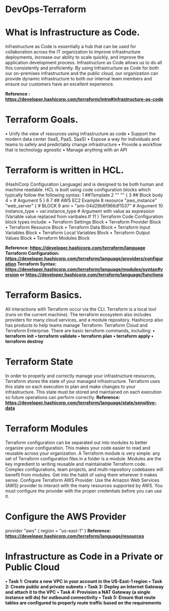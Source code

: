 # DevOps-Terraform

# What is Infrastructure as Code.
Infrastructure as Code is essentially a hub that can be used for collaboration across the IT organization to improve infrastructure deployments, increase our ability to scale quickly, and improve the application development process. Infrastructure as Code allows us to do all this consistently and proficiently. By using Infrastructure as Code for both our on-premises infrastructure and the public cloud, our organization can provide dynamic infrastructure to both our internal team members and ensure our customers have an excellent experience.

**Reference : https://developer.hashicorp.com/terraform/intro#infrastructure-as-code**

# Terraform Goals.
• Unify the view of resources using infrastructure as code
• Support the modern data center (IaaS, PaaS, SaaS)
• Expose a way for individuals and teams to safely and predictably change infrastructure
• Provide a workflow that is technology agnostic
• Manage anything with an API

# Terraform is written in HCL.
(HashiCorp Configuration Language) and is designed to be both human and machine readable. HCL is built using code configuration blocks which typically follow the following syntax:
1 ##Template
2 <BLOCK TYPE> "<BLOCK LABEL>" "<BLOCK LABEL>" {
3 ## Block body
4 <IDENTIFIER> = <EXPRESSION> # Argument
5 }
6
7 ## AWS EC2 Example
8 resource "aws_instance" "web_server" { # BLOCK
9 ami = "ami-04d29b6f966df1537" # Argument
10 instance_type = var.instance_type # Argument with value as expression (Variable value replaced from varibales.tf
11 }
Terraform Code Configuration block types include:
• Terraform Settings Block
• Terraform Provider Block
• Terraform Resource Block
• Terraform Data Block
• Terraform Input Variables Block
• Terraform Local Variables Block
• Terraform Output Values Block
• Terraform Modules Block

**Reference: https://developer.hashicorp.com/terraform/language**
**Terraform Configuration: https://developer.hashicorp.com/terraform/language/providers/configuration**
**Terraform Syntax: https://developer.hashicorp.com/terraform/language/modules/syntax#version or https://developer.hashicorp.com/terraform/language/functions**
# Terraform Basics.
All interactions with Terraform occur via the CLI. Terraform is a local tool (runs on the current machine). The terraform ecosystem also includes providers for many cloud services, and a module repository.
Hashicorp also has products to help teams manage Terraform: Terraform Cloud and Terraform Enterprise.
There are basic terraform commands, including:
**• terraform init**
**• terraform validate**
**• terraform plan**
**• terraform apply**
**• terraform destroy**

# Terraform State
In order to properly and correctly manage your infrastructure resources, Terraform stores the state of your managed infrastructure. Terraform uses this state on each execution to plan and make changes to your infrastructure. This state must be stored and maintained on each execution so future operations can perform correctly.
**Reference: https://developer.hashicorp.com/terraform/language/state/sensitive-data**

# Terraform Modules
Terraform configuration can be separated out into modules to better organize your configuration. This makes your code easier to read and reusable across your organization. A Terraform module is very simple: any set of Terraform configuration files in a folder is a module. Modules are the key ingredient to writing reusable and maintainable Terraform code. Complex configurations, team projects, and multi-repository codebases will benefit from modules. Get into the habit of using them wherever it makes sense.
Configure Terraform AWS Provider.
Use the Amazon Web Services (AWS) provider to interact with the many resources supported by AWS.
You must configure the provider with the proper credentials before you can use it.
# Configure the AWS Provider
provider "aws" {
region = "us-east-1"
}
**Reference: https://developer.hashicorp.com/terraform/language/resources**

# Infrastructure as Code in a Private or Public Cloud
**• Task 1: Create a new VPC in your account in the US-East-1 region**
**• Task 2: Create public and private subnets**
**• Task 3: Deploy an Internet Gateway and attach it to the VPC**
**• Task 4: Provision a NAT Gateway (a single instance will do) for outbound connectivity**
**• Task 5: Ensure that route tables are configured to properly route traffic based on the requirements**

